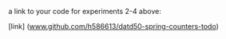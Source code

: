 a link to your code for experiments 2-4 above:

[link] (www.github.com/h586613/datd50-spring-counters-todo)
